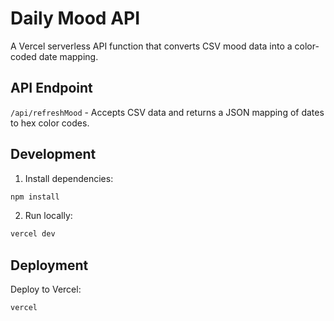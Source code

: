 # Daily Mood API

A Vercel serverless API function that converts CSV mood data into a color-coded date mapping.

## API Endpoint

`/api/refreshMood` - Accepts CSV data and returns a JSON mapping of dates to hex color codes.

## Development

1. Install dependencies:
```bash
npm install
```

2. Run locally:
```bash
vercel dev
```

## Deployment

Deploy to Vercel:
```bash
vercel
```
